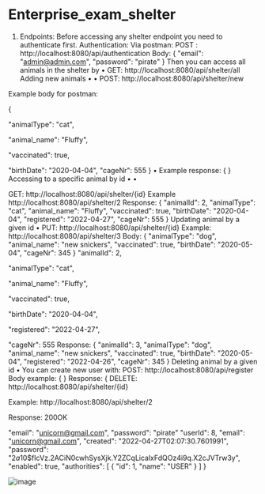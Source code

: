 # Enterprise_exam_shelter

1.	Endpoints:
Before accessing any shelter endpoint you need to authenticate first. Authentication:
Via postman: POST : http://localhost:8080/api/authentication Body:
{ 
"email": "admin@admin.com", 
"password": "pirate" } 
Then you can access all animals in the shelter by 
• GET: http://localhost:8080/api/shelter/all Adding new animals 
• • 
POST: http://localhost:8080/api/shelter/new 
  
Example body for postman: 
 
{ 
 
"animalType": "cat", 
 
"animal_name": "Fluffy", 
 
"vaccinated": true, 
 
"birthDate": "2020-04-04", 
"cageNr": 555 
} 
• Example response: { 
} 
Accessing to a specific animal by id 
• • 
 
GET: http://localhost:8080/api/shelter/{id} 
Example http://localhost:8080/api/shelter/2 
Response: 
{ 
"animalId": 2, 
"animalType": "cat", 
"animal_name": "Fluffy", 
"vaccinated": true, 
"birthDate": "2020-04-04", 
"registered": "2022-04-27", 
"cageNr": 555 
} 
Updating animal by a given id 
• 
PUT: http://localhost:8080/api/shelter/{id} 
Example: http://localhost:8080/api/shelter/3 
Body: 
{ 
"animalType": "dog", 
"animal_name": "new snickers", 
"vaccinated": true, 
"birthDate": "2020-05-04", 
"cageNr": 345 
} 
"animalId": 2, 
 
"animalType": "cat", 
 
"animal_name": "Fluffy", 
 
"vaccinated": true, 
 
"birthDate": "2020-04-04", 
 
"registered": "2022-04-27", 
 
"cageNr": 555 
Response: 
{ "animalId": 3, 
"animalType": "dog", "animal_name": "new snickers", "vaccinated": true,
"birthDate": "2020-05-04", "registered": "2022-04-26", "cageNr": 345 
} 
Deleting animal by a given id 
• 
You can create new user with: POST: http://localhost:8080/api/register 
Body example: 
{ 
} 
Response: 
{ 
DELETE: http://localhost:8080/api/shelter/{id} 
 
Example: http://localhost:8080/api/shelter/2 
 
Response: 200OK 
 
"email": "unicorn@gmail.com", 
"password": "pirate" 
"userId": 8,
"email": "unicorn@gmail.com",
"created": "2022-04-27T02:07:30.7601991", 
"password": "$2a$10$fIcVz.2ACiN0cwhSysXjk.Y2ZCqLicalxFdQOz4i9q.X2cJVTrw3y", "enabled": true,
"authorities": [ 
{
"id": 1, 
"name": "USER" } 
] } 

![image](https://user-images.githubusercontent.com/77112342/199695046-569ebe27-92f7-477b-8e14-9648b0b52fe6.png)
